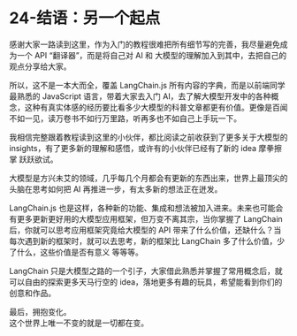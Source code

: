 # 24-结语：另一个起点

感谢大家一路读到这里，作为入门的教程很难把所有细节写的完善，我尽量避免成为一个 API “翻译器”，而是将自己对 AI 和 大模型的理解加入到其中，去把自己的观点分享给大家。

所以，这不是一本大而全，覆盖 LangChain.js 所有内容的字典，而是以前端同学最熟悉的 JavaScript 语言，带着大家去入门 AI，去了解大模型开发中的各种概念，这种有真实体感的经历要比看多少大模型的科普文章都更有价值。更像是百闻不如一见，读万卷书不如行万里路，听再多也不如自己上手玩一下。

我相信完整跟着教程读到这里的小伙伴，都比阅读之前收获到了更多关于大模型的 insights，有了更多新的理解和感悟，或许有的小伙伴已经有了新的 idea 摩拳擦掌 跃跃欲试。

大模型是方兴未艾的领域，几乎每几个月都会有更新的东西出来，世界上最顶尖的头脑在思考如何把 AI 再推进一步，有太多新的想法正在迸发。

LangChain.js 也是这样，各种新的功能、集成和想法被加入进来。未来也可能会有更多更新更好用的大模型应用框架，但万变不离其宗，当你掌握了 LangChain 后，你就可以思考应用框架究竟给大模型的 API 带来了什么价值，还缺什么？当每次遇到新的框架时，就可以去思考，新的框架比 LangChain 多了什么价值，少了什么，这些价值是否有意义 等等等。

LangChain 只是大模型之路的一个引子，大家借此熟悉并掌握了常用概念后，就可以自由的探索更多天马行空的 idea，落地更多有趣的玩具，希望能看到你们的创意和作品。

最后，拥抱变化。  
这个世界上唯一不变的就是一切都在变。
